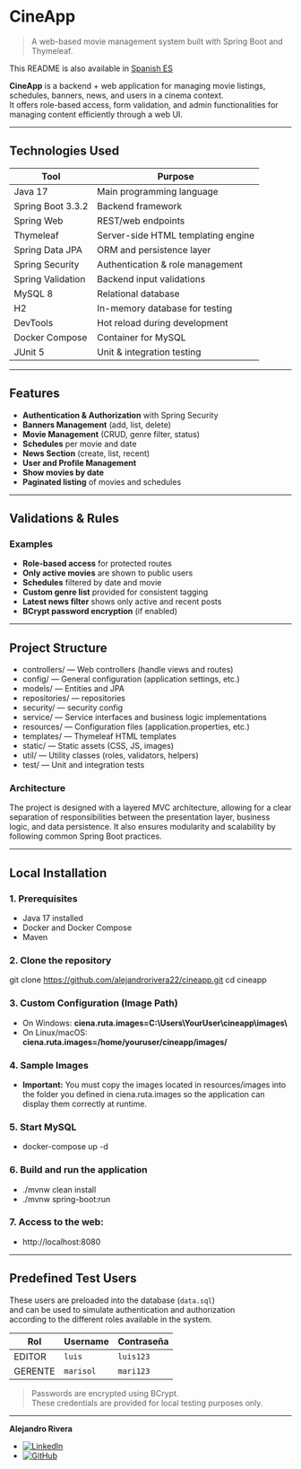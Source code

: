 # CineApp

> A web-based movie management system built with Spring Boot and Thymeleaf.

This README is also available in [Spanish ES](./README.es.md)

**CineApp** is a backend + web application for managing movie listings,
schedules, banners, news, and users in a cinema context.  
It offers role-based access, form validation, and admin functionalities
for managing content efficiently through a web UI.

---

## Technologies Used

| Tool              | Purpose                            |
|-------------------|------------------------------------|
| Java 17           | Main programming language          |
| Spring Boot 3.3.2 | Backend framework                  |
| Spring Web        | REST/web endpoints                 |
| Thymeleaf         | Server-side HTML templating engine |
| Spring Data JPA   | ORM and persistence layer          |
| Spring Security   | Authentication & role management   |
| Spring Validation | Backend input validations          |
| MySQL 8           | Relational database                |
| H2                | In-memory database for testing     |
| DevTools          | Hot reload during development      |
| Docker Compose    | Container for MySQL                |
| JUnit 5           | Unit & integration testing         |

---

##  Features

- **Authentication & Authorization** with Spring Security
-  **Banners Management** (add, list, delete)
-  **Movie Management** (CRUD, genre filter, status)
-  **Schedules** per movie and date
-  **News Section** (create, list, recent)
-  **User and Profile Management**
-  **Show movies by date**
-  **Paginated listing** of movies and schedules

---

##  Validations & Rules
### Examples

-  **Role-based access** for protected routes
-  **Only active movies** are shown to public users
-  **Schedules** filtered by date and movie
-  **Custom genre list** provided for consistent tagging
-  **Latest news filter** shows only active and recent posts
-  **BCrypt password encryption** (if enabled)

---

## Project Structure

- controllers/     — Web controllers (handle views and routes)
- config/          — General configuration (application settings, etc.)
- models/          — Entities and JPA 
- repositories/    — repositories
- security/        — security config
- service/         — Service interfaces and business logic implementations
- resources/       — Configuration files (application.properties, etc.)
- templates/       — Thymeleaf HTML templates
- static/          — Static assets (CSS, JS, images)
- util/            — Utility classes (roles, validators, helpers)
- test/            — Unit and integration tests

### Architecture
The project is designed with a layered MVC architecture, allowing for a
clear separation of responsibilities between the presentation layer,
business logic, and data persistence. It also ensures modularity and
scalability by following common Spring Boot practices.

---
##  Local Installation

### 1. Prerequisites

- Java 17 installed
- Docker and Docker Compose
- Maven

### 2. Clone the repository
git clone https://github.com/alejandrorivera22/cineapp.git
cd cineapp

### 3. Custom Configuration (Image Path)
- On Windows:
  **ciena.ruta.images=C:\\Users\\YourUser\\cineapp\\images\\**
- On Linux/macOS:
  **ciena.ruta.images=/home/youruser/cineapp/images/**

### 4. Sample Images
- **Important:** You must copy the images located in resources/images into the folder you defined in ciena.ruta.images
  so the application can display them correctly at runtime.

### 5. Start MySQL
- docker-compose up -d

### 6. Build and run the application
- ./mvnw clean install
- ./mvnw spring-boot:run

### 7. Access to the web:
- http://localhost:8080

---

## Predefined Test Users

These users are preloaded into the database (`data.sql`)  
and can be used to simulate authentication and authorization  
according to the different roles available in the system.

| Rol      | Username       | Contraseña |
|----------|----------------|------------|
| EDITOR    | `luis`         | `luis123`  |
| GERENTE   | `marisol `     | `mari123`  |

> Passwords are encrypted using BCrypt.  
> These credentials are provided for local testing purposes only.

---
**Alejandro Rivera**
- [![LinkedIn](https://img.shields.io/badge/LinkedIn-Connect-blue?logo=linkedin)](https://www.linkedin.com/in/alejandro-rivera-verdayes-dev/)
- [![GitHub](https://img.shields.io/badge/GitHub-000?style=for-the-badge&logo=github&logoColor=white)](https://github.com/alejandrorivera22)
